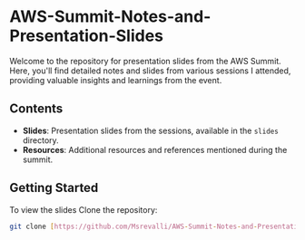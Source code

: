 # AWS-Summit-Notes-and-Presentation-Slides

Welcome to the repository for presentation slides from the AWS Summit. Here, you'll find detailed notes and slides from various sessions I attended, providing valuable insights and learnings from the event.

## Contents

- **Slides**: Presentation slides from the sessions, available in the `slides` directory.
- **Resources**: Additional resources and references mentioned during the summit.

## Getting Started

To view the slides
Clone the repository:
   ```bash
   git clone [https://github.com/Msrevalli/AWS-Summit-Notes-and-Presentation-Slides]

